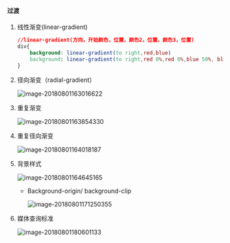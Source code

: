#### 过渡

1. 线性渐变(linear-gradient)

   ````css
   //linear-gradient(方向，开始颜色，位置，颜色2，位置，颜色3，位置)
   div{
       background: linear-gradient(to right,red,blue)
       background: linear-gradient(to right,red 0%,red 0%,blue 50%, blue 100%)    
   }
   ````

2. 径向渐变（radial-gradient）

   ![image-20180801163016622](/var/folders/jp/36l2pbb13xx5jqwst3cdk_sr0000gn/T/abnerworks.Typora/image-20180801163016622.png)

3. 重复渐变

   ![image-20180801163854330](/var/folders/jp/36l2pbb13xx5jqwst3cdk_sr0000gn/T/abnerworks.Typora/image-20180801163854330.png)

4. 重复径向渐变

   ![image-20180801164018187](/var/folders/jp/36l2pbb13xx5jqwst3cdk_sr0000gn/T/abnerworks.Typora/image-20180801164018187.png)

5. 背景样式

   ![image-20180801164645165](/var/folders/jp/36l2pbb13xx5jqwst3cdk_sr0000gn/T/abnerworks.Typora/image-20180801164645165.png)

   - Background-origin/ background-clip

     ![image-20180801171250355](/var/folders/jp/36l2pbb13xx5jqwst3cdk_sr0000gn/T/abnerworks.Typora/image-20180801171250355.png)

6. 媒体查询标准

   ![image-20180801180601133](/var/folders/jp/36l2pbb13xx5jqwst3cdk_sr0000gn/T/abnerworks.Typora/image-20180801180601133.png)

